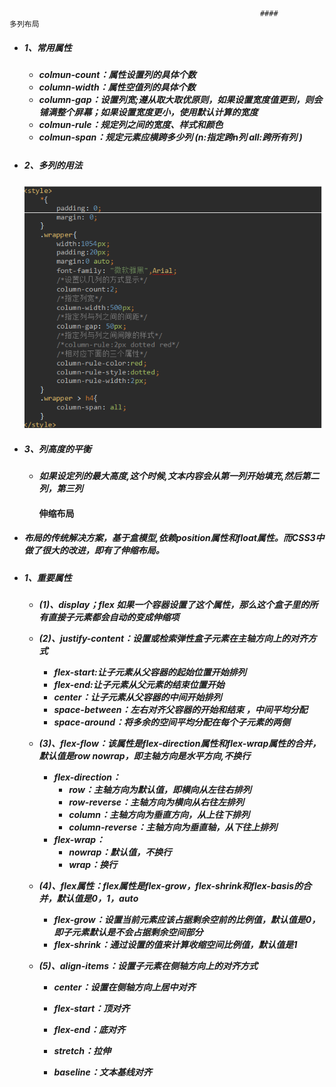                                                             #### 							多列布局

- ##### 1、常用属性

  - ***colmun-count：属性设置列的具体个数***
  - ***column-width：属性空值列的具体个数***
  - ***column-gap：设置列宽;遵从取大取优原则，如果设置宽度值更到，则会铺满整个屏幕；如果设置宽度更小，使用默认计算的宽度***
  - ***colmun-rule：规定列之间的宽度、样式和颜色***
  - ***colmun-span：规定元素应横跨多少列 (n:指定跨n列  all:跨所有列 )***

- ##### 2、多列的用法

  ![column](./colmun.png)

- ##### 3、列高度的平衡

  - ***如果设定列的最大高度,这个时候,文本内容会从第一列开始填充,然后第二列，第三列***

    #### 						伸缩布局

- ##### 布局的传统解决方案，基于盒模型,依赖position属性和float属性。而CSS3中做了很大的改进，即有了伸缩布局。

- ##### 1、重要属性

  - ***(1)、display；flex 如果一个容器设置了这个属性，那么这个盒子里的所有直接子元素都会自动的变成伸缩项***

  - ***(2)、justify-content：设置或检索弹性盒子元素在主轴方向上的对齐方式***

    - ***flex-start:让子元素从父容器的起始位置开始排列***
    - ***flex-end:让子元素从父元素的结束位置开始***
    - ***center：让子元素从父容器的中间开始排列***
    - ***space-between：左右对齐父容器的开始和结束 ，中间平均分配***
    - ***space-around：将多余的空间平均分配在每个子元素的两侧***

  - ***(3)、flex-flow：该属性是flex-direction属性和flex-wrap属性的合并，默认值是row nowrap，即主轴方向是水平方向,不换行***

    - ***flex-direction：***
      - ***row：主轴方向为默认值，即横向从左往右排列***
      - ***row-reverse：主轴方向为横向从右往左排列***
      - ***column：主轴方向为垂直方向，从上往下排列***
      - ***column-reverse：主轴方向为垂直轴，从下往上排列***
    - ***flex-wrap：***
      - ***nowrap：默认值，不换行***
      - ***wrap：换行***

  - ***(4)、flex属性：flex属性是flex-grow，flex-shrink和flex-basis的合并，默认值是0，1，auto***

    - ***flex-grow：设置当前元素应该占据剩余空前的比例值，默认值是0，即子元素默认是不会占据剩余空间部分***
    - ***flex-shrink：通过设置的值来计算收缩空间比例值，默认值是1***

  - ***(5)、align-items：设置子元素在侧轴方向上的对齐方式***

    - ***center：设置在侧轴方向上居中对齐***

    - ***flex-start：顶对齐***

    - ***flex-end：底对齐***

    - ***stretch：拉伸***

    - ***baseline：文本基线对齐***

      ​